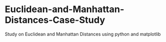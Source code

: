 # Euclidean-and-Manhattan-Distances-Case-Study
Study on Euclidean and Manhattan Distances using python and matplotlib
